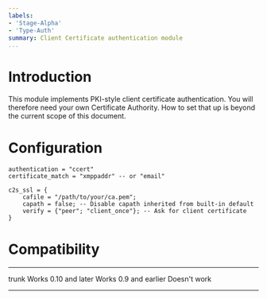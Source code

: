 ```yaml
---
labels:
- 'Stage-Alpha'
- 'Type-Auth'
summary: Client Certificate authentication module
...
```


Introduction
============

This module implements PKI-style client certificate authentication. You
will therefore need your own Certificate Authority. How to set that up
is beyond the current scope of this document.

Configuration
=============


    authentication = "ccert"
    certificate_match = "xmppaddr" -- or "email"

    c2s_ssl = {
        cafile = "/path/to/your/ca.pem";
        capath = false; -- Disable capath inherited from built-in default
        verify = {"peer"; "client_once"}; -- Ask for client certificate
    }


Compatibility
=============

  ----------------- --------------
  trunk             Works
  0.10 and later    Works
  0.9 and earlier   Doesn't work
  ----------------- --------------
